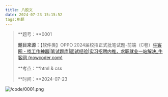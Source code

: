 ```yaml
---
title: 八股文
date: 2024-07-23 15:15:52
tags:刷题
---
```


>**题号：**0001
>
>**题目来源：**【软件类】OPPO 2024届校招正式批笔试题-前端（C卷）[牛客网 - 找工作神器|笔试题库|面试经验|实习招聘内推，求职就业一站解决_牛客网 (nowcoder.com)](https://www.nowcoder.com/exam/test/81577268/submission?pid=57453464)
>
>**考点：**html & css
>
>**时间：**2024-07-23

![/code/0001.png]()
